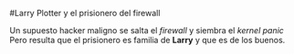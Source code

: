 #Larry Plotter y el prisionero del firewall

Un supuesto hacker maligno se salta el *firewall* y siembra el *kernel panic*
Pero resulta que el prisionero es familia de **Larry** y que es de los buenos.
